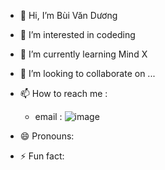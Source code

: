 - 👋 Hi, I’m Bùi Văn Dương 
- 👀 I’m interested in codeding
- 🌱 I’m currently learning Mind X
- 💞️ I’m looking to collaborate on ...
- 📫 How to reach me :
  +  email : ![image](https://github.com/duonghoccodefullstack/duonghoccodefullstack/assets/143280316/8d2c8038-fd64-45a4-9346-15a460a87af6)

- 😄 Pronouns: 
- ⚡ Fun fact: 

<!---
duonghoccodefullstack/duonghoccodefullstack is a ✨ special ✨ repository because its `README.md` (this file) appears on your GitHub profile.
You can click the Preview link to take a look at your changes.
--->

